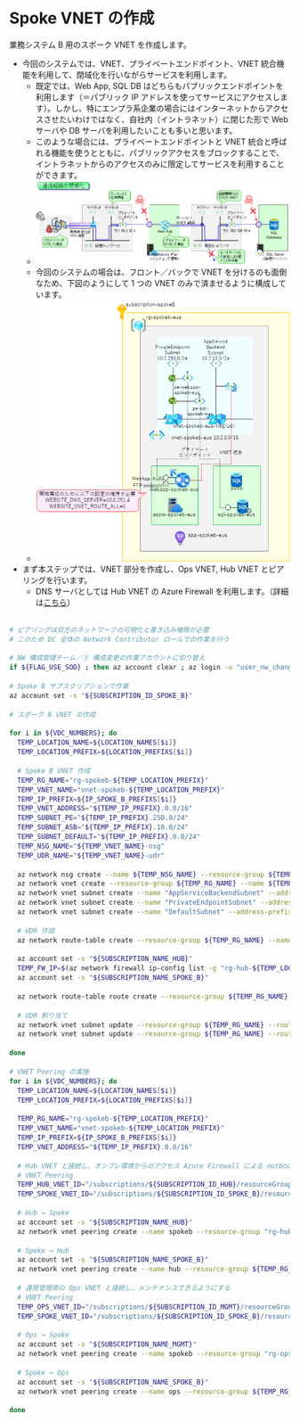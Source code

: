 # Spoke VNET の作成

業務システム B 用のスポーク VNET を作成します。

- 今回のシステムでは、VNET、プライベートエンドポイント、VNET 統合機能を利用して、閉域化を行いながらサービスを利用します。
  - 既定では、Web App, SQL DB はどちらもパブリックエンドポイントを利用します（＝パブリック IP アドレスを使ってサービスにアクセスします）。しかし、特にエンプラ系企業の場合にはインターネットからアクセスさせたいわけではなく、自社内（イントラネット）に閉じた形で Web サーバや DB サーバを利用したいことも多いと思います。
  - このような場合には、プライベートエンドポイントと VNET 統合と呼ばれる機能を使うとともに、パブリックアクセスをブロックすることで、イントラネットからのアクセスのみに限定してサービスを利用することができます。
  - ![picture 1](./images/f757ae1d8abfc771f8c5a01bd35899e70f820de91cd1f1f77625f20678183d5c.png)  
  - 今回のシステムの場合は、フロント／バックで VNET を分けるのも面倒なため、下図のようにして 1 つの VNET のみで済ませるように構成しています。
  - ![picture 2](./images/e5bef1763ab87d396a5f451ac5fb2533c0af3ce3f3c00bb4f337d432e986296b.png)  
- まず本ステップでは、VNET 部分を作成し、Ops VNET, Hub VNET とピアリングを行います。
  - DNS サーバとしては Hub VNET の Azure Firewall を利用します。（詳細は[こちら](/04.%E7%AE%A1%E7%90%86%E5%9F%BA%E7%9B%A4%E3%81%AE%E6%A7%8B%E6%88%90%E8%A8%AD%E5%AE%9A/04_03_PrivateDNSZones%E3%81%AE%E4%BD%9C%E6%88%90.md)）

```bash

# ピアリングは双方のネットワークの可視化と書き込み権限が必要
# このため DC 全体の Network Contributor ロールでの作業を行う
 
# NW 構成管理チーム／③ 構成変更の作業アカウントに切り替え
if ${FLAG_USE_SOD} ; then az account clear ; az login -u "user_nw_change@${PRIMARY_DOMAIN_NAME}" -p "${ADMIN_PASSWORD}" ; fi
 
# Spoke B サブスクリプションで作業
az account set -s "${SUBSCRIPTION_ID_SPOKE_B}"
 
# スポーク B VNET の作成
 
for i in ${VDC_NUMBERS}; do
  TEMP_LOCATION_NAME=${LOCATION_NAMES[$i]}
  TEMP_LOCATION_PREFIX=${LOCATION_PREFIXS[$i]}
 
  # Spoke B VNET 作成
  TEMP_RG_NAME="rg-spokeb-${TEMP_LOCATION_PREFIX}"
  TEMP_VNET_NAME="vnet-spokeb-${TEMP_LOCATION_PREFIX}"
  TEMP_IP_PREFIX=${IP_SPOKE_B_PREFIXS[$i]}
  TEMP_VNET_ADDRESS="${TEMP_IP_PREFIX}.0.0/16"
  TEMP_SUBNET_PE="${TEMP_IP_PREFIX}.250.0/24"
  TEMP_SUBNET_ASB="${TEMP_IP_PREFIX}.10.0/24"
  TEMP_SUBNET_DEFAULT="${TEMP_IP_PREFIX}.0.0/24"
  TEMP_NSG_NAME="${TEMP_VNET_NAME}-nsg"
  TEMP_UDR_NAME="${TEMP_VNET_NAME}-udr"
 
  az network nsg create --name ${TEMP_NSG_NAME} --resource-group ${TEMP_RG_NAME}
  az network vnet create --resource-group ${TEMP_RG_NAME} --name ${TEMP_VNET_NAME} --address-prefixes ${TEMP_VNET_ADDRESS}
  az network vnet subnet create --name "AppServiceBackendSubnet" --address-prefix ${TEMP_SUBNET_ASB} --resource-group ${TEMP_RG_NAME} --vnet-name ${TEMP_VNET_NAME} --nsg ${TEMP_NSG_NAME}
  az network vnet subnet create --name "PrivateEndpointSubnet" --address-prefix ${TEMP_SUBNET_PE} --resource-group ${TEMP_RG_NAME} --vnet-name ${TEMP_VNET_NAME} --nsg ${TEMP_NSG_NAME}
  az network vnet subnet create --name "DefaultSubnet" --address-prefix ${TEMP_SUBNET_DEFAULT} --resource-group ${TEMP_RG_NAME} --vnet-name ${TEMP_VNET_NAME} --nsg ${TEMP_NSG_NAME}
 
  # UDR 作成
  az network route-table create --resource-group ${TEMP_RG_NAME} --name ${TEMP_UDR_NAME}
 
  az account set -s "${SUBSCRIPTION_NAME_HUB}"
  TEMP_FW_IP=$(az network firewall ip-config list -g "rg-hub-${TEMP_LOCATION_PREFIX}" -f "fw-hub-${TEMP_LOCATION_PREFIX}" --query "[0].privateIpAddress" --output tsv)
  az account set -s "${SUBSCRIPTION_NAME_SPOKE_B}"
 
  az network route-table route create --resource-group ${TEMP_RG_NAME} --name default --route-table-name ${TEMP_UDR_NAME} --address-prefix 0.0.0.0/0 --next-hop-type VirtualAppliance --next-hop-ip-address ${TEMP_FW_IP}
 
  # UDR 割り当て
  az network vnet subnet update --resource-group ${TEMP_RG_NAME} --route-table ${TEMP_UDR_NAME} --ids $(az network vnet subnet show --resource-group ${TEMP_RG_NAME} --vnet-name $TEMP_VNET_NAME --name "AppServiceBackendSubnet" --query id -o tsv)
  az network vnet subnet update --resource-group ${TEMP_RG_NAME} --route-table ${TEMP_UDR_NAME} --ids $(az network vnet subnet show --resource-group ${TEMP_RG_NAME} --vnet-name $TEMP_VNET_NAME --name "DefaultSubnet" --query id -o tsv)
 
done
 
# VNET Peering の実施
for i in ${VDC_NUMBERS}; do
  TEMP_LOCATION_NAME=${LOCATION_NAMES[$i]}
  TEMP_LOCATION_PREFIX=${LOCATION_PREFIXS[$i]}
 
  TEMP_RG_NAME="rg-spokeb-${TEMP_LOCATION_PREFIX}"
  TEMP_VNET_NAME="vnet-spokeb-${TEMP_LOCATION_PREFIX}"
  TEMP_IP_PREFIX=${IP_SPOKE_B_PREFIXS[$i]}
  TEMP_VNET_ADDRESS="${TEMP_IP_PREFIX}.0.0/16"
 
  # Hub VNET と接続し、オンプレ環境からのアクセス Azure Firewall による outbound アクセスができるようにする
  # VNET Peering
  TEMP_HUB_VNET_ID="/subscriptions/${SUBSCRIPTION_ID_HUB}/resourceGroups/rg-hub-${TEMP_LOCATION_PREFIX}/providers/Microsoft.Network/virtualNetworks/vnet-hub-${TEMP_LOCATION_PREFIX}"
  TEMP_SPOKE_VNET_ID="/subscriptions/${SUBSCRIPTION_ID_SPOKE_B}/resourceGroups/${TEMP_RG_NAME}/providers/Microsoft.Network/virtualNetworks/${TEMP_VNET_NAME}"
 
  # Hub → Spoke
  az account set -s "${SUBSCRIPTION_NAME_HUB}"
  az network vnet peering create --name spokeb --resource-group "rg-hub-${TEMP_LOCATION_PREFIX}" --vnet-name "vnet-hub-${TEMP_LOCATION_PREFIX}" --remote-vnet $TEMP_SPOKE_VNET_ID --allow-vnet-access
 
  # Spoke → Hub
  az account set -s "${SUBSCRIPTION_NAME_SPOKE_B}"
  az network vnet peering create --name hub --resource-group ${TEMP_RG_NAME} --vnet-name ${TEMP_VNET_NAME} --remote-vnet $TEMP_HUB_VNET_ID --allow-vnet-access
 
  # 運用管理用の Ops VNET と接続し、メンテナンスできるようにする
  # VNET Peering
  TEMP_OPS_VNET_ID="/subscriptions/${SUBSCRIPTION_ID_MGMT}/resourceGroups/rg-ops-${TEMP_LOCATION_PREFIX}/providers/Microsoft.Network/virtualNetworks/vnet-ops-${TEMP_LOCATION_PREFIX}"
  TEMP_SPOKE_VNET_ID="/subscriptions/${SUBSCRIPTION_ID_SPOKE_B}/resourceGroups/${TEMP_RG_NAME}/providers/Microsoft.Network/virtualNetworks/${TEMP_VNET_NAME}"
 
  # Ops → Spoke
  az account set -s "${SUBSCRIPTION_NAME_MGMT}"
  az network vnet peering create --name spokeb --resource-group "rg-ops-${TEMP_LOCATION_PREFIX}" --vnet-name "vnet-ops-${TEMP_LOCATION_PREFIX}" --remote-vnet $TEMP_SPOKE_VNET_ID --allow-vnet-access
 
  # Spoke → Ops
  az account set -s "${SUBSCRIPTION_NAME_SPOKE_B}"
  az network vnet peering create --name ops --resource-group ${TEMP_RG_NAME} --vnet-name ${TEMP_VNET_NAME} --remote-vnet $TEMP_OPS_VNET_ID --allow-vnet-access
 
done
 
```
